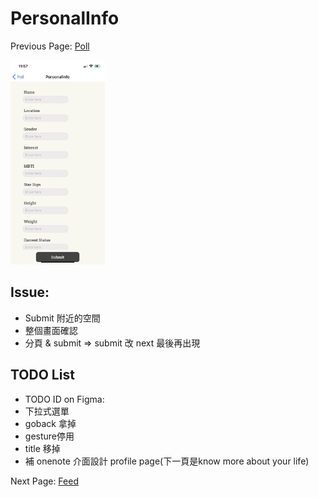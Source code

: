 # PersonalInfo

Previous Page: [Poll](./Poll.md)

<img src="./PersonalInfo/PersonalInfo.jpg" alt="PersonalInfo Demo" width="30%">

## Issue:
- Submit 附近的空間
- 整個畫面確認
- 分頁 & submit => submit 改 next 最後再出現

## TODO List
- TODO ID on Figma:
- 下拉式選單
- goback 拿掉
- gesture停用
- title 移掉
- 補 onenote 介面設計 profile page(下一頁是know more about your life)

Next Page: [Feed](./Feed.md)